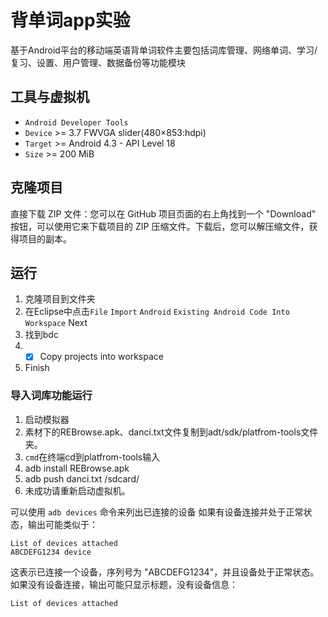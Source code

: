 # 背单词app实验

基于Android平台的移动端英语背单词软件主要包括词库管理、网络单词、学习/复习、设置、用户管理、数据备份等功能模块

## 工具与虚拟机

* `Android Developer Tools`
* `Device` >= 3.7 FWVGA slider(480×853:hdpi)
* `Target` >= Android 4.3 - API Level 18
* `Size` >= 200 MiB

## 克隆项目

直接下载 ZIP 文件：您可以在 GitHub 项目页面的右上角找到一个 "Download" 按钮，可以使用它来下载项目的 ZIP 压缩文件。下载后，您可以解压缩文件，获得项目的副本。

## 运行

1. 克隆项目到文件夹
2. 在Eclipse中点击`File` `Import` `Android` `Existing Android Code Into Workspace` Next
3. 找到bdc
4. - [x] Copy projects into workspace
6. Finish

### 导入词库功能运行

1. 启动模拟器
2. 素材下的REBrowse.apk、danci.txt文件复制到adt/sdk/platfrom-tools文件夹。
3. `cmd`在终端cd到platfrom-tools输入
4. adb install REBrowse.apk
5. adb push danci.txt /sdcard/
6. 未成功请重新启动虚拟机。

可以使用 `adb devices` 命令来列出已连接的设备
如果有设备连接并处于正常状态，输出可能类似于：
```
List of devices attached
ABCDEFG1234	device
```
这表示已连接一个设备，序列号为 "ABCDEFG1234"，并且设备处于正常状态。
如果没有设备连接，输出可能只显示标题，没有设备信息：
```
List of devices attached
```

